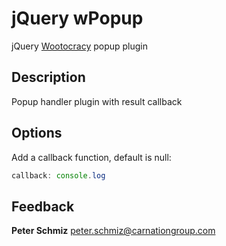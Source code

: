 jQuery wPopup
================

jQuery [Wootocracy](http://wootocracy.com) popup plugin

Description
-----------

Popup handler plugin with result callback

Options
-------

Add a callback function, default is null:

```javascript
callback: console.log
```

Feedback
--------

**Peter Schmiz**
<peter.schmiz@carnationgroup.com>